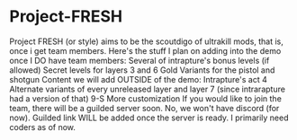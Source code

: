 # Project-FRESH
Project FRESH (or style) aims to be the scoutdigo of ultrakill mods, that is, once i get team members. Here's the stuff I plan on adding into the demo once I DO have team members:
Several of intrapture's bonus levels (if allowed)
Secret levels for layers 3 and 6
Gold Variants for the pistol and shotgun
Content we will add OUTSIDE of the demo:
Intrapture's act 4
Alternate variants of every unreleased layer and layer 7 (since intrarapture had a version of that)
9-S
More customization
If you would like to join the team, there will be a guilded server soon. No, we won't have discord (for now). Guilded link WILL be added once the server is ready. I primarily need coders as of now.
